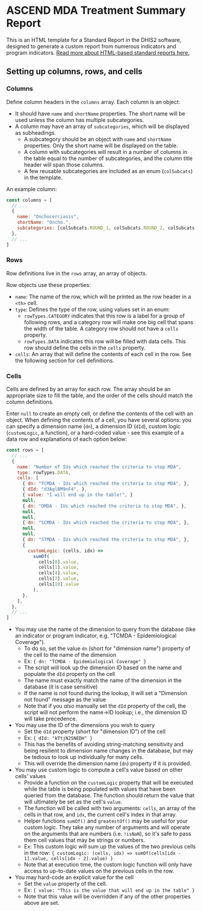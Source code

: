 # ASCEND MDA Treatment Summary Report

This is an HTML template for a Standard Report in the DHIS2 software, designed to generate a custom report from numerous indicators and program indicators. [Read more about HTML-based standard reports here.](https://docs.dhis2.org/master/en/user/html/designing-html-based-standard-reports.html)

## Setting up columns, rows, and cells

### Columns

Define column headers in the `columns` array.  Each column is an object:

- It should have `name` and `shortName` properties.  The short name will be used unless the column has multiple subcategories.
- A column may have an array of `subcategories`, which will be displayed as subheadings.
  - A subcategory should be an object with `name` and `shortName` properties.  Only the short name will be displayed on the table.
  - A column with subcategories will result in a number of columns in the table equal to the number of subcategories, and the column title header will span those columns.
  - A few reusable subcategories are included as an enum (`colSubcats`) in the template.

An example column:

```javascript
const columns = [
  // ...
  {
    name: "Onchocerciasis",
    shortName: "Oncho.",
    subcategories: [colSubcats.ROUND_1, colSubcats.ROUND_2, colSubcats.TOTAL],
  },
  // ...
]
```

### Rows

Row definitions live in the `rows` array, an array of objects.

Row objects use these properties:

- `name`: The name of the row, which will be printed as the row header in a `<th>` cell.
- `type`: Defines the type of the row, using values set in an enum:
  - `rowTypes.CATEGORY` indicates that this row is a label for a group of following rows, and a category row will make one big cell that spans the width of the table. A category row should not have a `cells` property.
  - `rowTypes.DATA` indicates this row will be filled with data cells. This row should define the cells in the `cells` property.
- `cells`: An array that will define the contents of each cell in the row. See the following section for cell definitions.

### Cells

Cells are defined by an array for each row. The array should be an appropriate size to fill the table, and the order of the cells should match the column definitions.

Enter `null` to create an empty cell, or define the contents of the cell with an object. When defining the contents of a cell, you have several options: you can specify a dimension name (`dn`), a dimension ID (`dId`), custom logic (`customLogic`, a function), or a hard-coded value - see this example of a data row and explanations of each option below:

```javascript
const rows = [
  // ...
  {
    name: "Number of IUs which reached the criteria to stop MDA",
    type: rowTypes.DATA,
    cells: [
      { dn: "TCMDA - IUs which reached the criteria to stop MDA", },
      { dId: "d3AglBM9nF4", },
      { value: "I will end up in the table!", }
      null,
      { dn: "OMDA - IUs which reached the criteria to stop MDA", },
      null,
      null,
      { dn: "SCMDA - IUs which reached the criteria to stop MDA", },
      null,
      null,
      { dn: "STMDA - IUs which reached the criteria to stop MDA", },
      {
        customLogic: (cells, idx) =>
          sumOf(
            cells[0].value,
            cells[1].value,
            cells[4].value,
            cells[7].value,
            cells[10].value
          ),
      },
    ],
  },
  // ...
]
```

- You may use the name of the dimension to query from the database (like an indicator or program indicator, e.g. "TCMDA - Epidemiological Coverage").
  - To do so, set the value `dn` (short for "dimension name") property of the cell to the name of the dimension
  - Ex: `{ dn: "TCMDA - Epidemiological Coverage" }`
  - The script will look up the dimension ID based on the name and populate the `dId` property on the cell
  - The name must exactly match the name of the dimension in the database (it is case sensitive)
  - If the name is not found during the lookup, it will set a "Dimension not found" message as the value
  - Note that if you _also_ manually set the `dId` property of the cell, the script will not perform the name->ID lookup; i.e., the dimension ID will take precedence.
- You may use the ID of the dimensions you wish to query
  - Set the `dId` property (short for "dimension ID") of the cell
  - Ex: `{ dId: "kTtjN2SNEDH" }`
  - This has the benefits of avoiding string-matching sensitivity and being resilient to dimension name changes in the database, but may be tedious to look up individually for many cells.
  - This will override the dimension name (`dn`) property if it is provided.
- You may use custom logic to compute a cell's value based on other cells' values
  - Provide a function on the `customLogic` property that will be executed while the table is being populated with values that have been queried from the database. The function should return the value that will ultimately be set as the cell's `value`.
  - The function will be called with two arguments: `cells`, an array of the cells in that row, and `idx`, the current cell's index in that array.
  - Helper functions `sumOf()` and `greatestOf()` may be useful for your custom logic. They take any number of arguments and will operate on the arguments that are numbers (i.e. `!isNaN`), so it's safe to pass them cell values that may be strings or numbers.
  - Ex: This custom logic will sum up the values of the two previous cells in the row: `{ customLogic: (cells, idx) => sumOf(cells[idx - 1].value, cells[idx - 2].value) }`
  - Note that at execution time, the custom logic function will only have access to up-to-date values on the previous cells in the row.
- You may hard-code an explicit value for the cell
  - Set the `value` property of the cell.
  - Ex: `{ value: "This is the value that will end up in the table" }`
  - Note that this value will be overridden if any of the other properties above are set.

